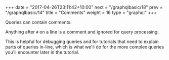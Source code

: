 +++
date = "2017-04-26T23:11:42+10:00"
next = "/graphqlbasic/18"
prev = "/graphqlbasic/14"
title = "Comments"
weight = 16
type = "graphql"
+++


Queries can contain comments.

Anything after `#` on a line is a comment and ignored for query
processing.

This is helpful for debugging queries and for tutorials that need to explain parts of queries in-line, which is what we'll do for the more complex queries you'll encounter later in the tutorial.
